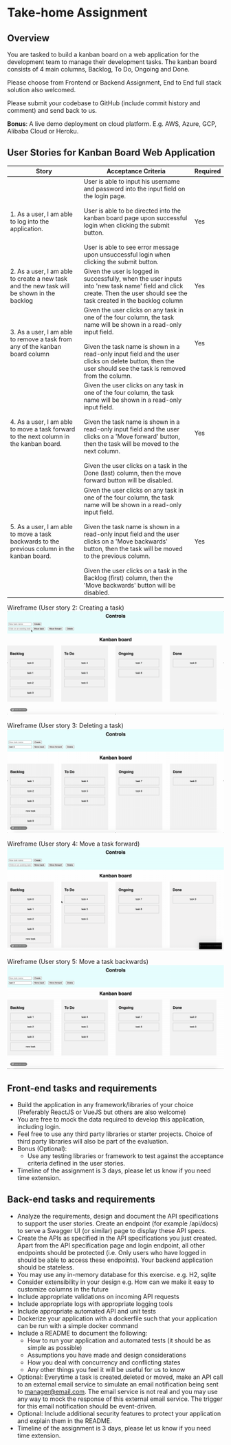 # Take-home Assignment

## Overview
You are tasked to build a kanban board on a web application for the development team to manage their development tasks. The kanban board consists of 4 main columns, Backlog, To Do, Ongoing and Done.

Please choose from Frontend or Backend Assignment, End to End full stack solution also welcomed.

Please submit your codebase to GitHub (include commit history and comment) and send back to us.

**Bonus**: A live demo deployment on cloud platform. E.g. AWS, Azure, GCP, Alibaba Cloud or Heroku. 

## User Stories for Kanban Board Web Application

| Story                                                                                     | Acceptance Criteria                                                                                                                                                                                                                                                                                                                                                                                    | Required |
|-------------------------------------------------------------------------------------------|--------------------------------------------------------------------------------------------------------------------------------------------------------------------------------------------------------------------------------------------------------------------------------------------------------------------------------------------------------------------------------------------------------|----------|
| 1. As a user, I am able to log into the application.                                         | User is able to input his username and password into the input field on the login page.<br><br>User is able to be directed into the kanban board page upon successful login when clicking the submit button.<br><br>User is able to see error message upon unsuccessful login when clicking the submit button.                                                                                                     | Yes      |
| 2. As a user, I am able to create a new task and the new task will be shown in the backlog   | Given the user is logged in successfully, when the user inputs into 'new task name' field and click create. Then the user should see the task created in the backlog column                                                                                                                                                                                                                            | Yes      |
| 3. As a user, I am able to remove a task from any of the kanban board column                 | Given the user clicks on any task in one of the four column, the task name will be shown in a read-only input field.<br><br>Given the task name is shown in a read-only input field and the user clicks on delete button, then the user should see the task is removed from the column.                                                                                                                      | Yes      |
| 4. As a user, I am able to move a task forward to the next column in the kanban board.       | Given the user clicks on any task in one of the four column, the task name will be shown in a read-only input field.<br><br>Given the task name is shown in a read-only input field and the user clicks on a 'Move forward' button, then the task will be moved to the next column.<br><br>Given the user clicks on a task in the Done (last) column, then the move forward button will be disabled.               | Yes      |
| 5. As a user, I am able to move a task backwards to the previous column in the kanban board. | Given the user clicks on any task in one of the four column, the task name will be shown in a read-only input field.<br><br>Given the task name is shown in a read-only input field and the user clicks on a 'Move backwards' button, then the task will be moved to the previous column.<br><br>Given the user clicks on a task in the Backlog (first) column, then the 'Move backwards' button will be disabled. | Yes      |


Wireframe (User story 2: Creating a task)
![Alt Text](https://github.com/ashdevcore/interview-assignment/blob/master/assets/new_task.gif)


Wireframe (User story 3: Deleting a task)
![Alt Text](https://github.com/ashdevcore/interview-assignment/blob/master/assets/delete_task.gif)


Wireframe (User story 4: Move a task forward)
![Alt Text](https://github.com/ashdevcore/interview-assignment/blob/master/assets/moveforward.gif)

Wireframe (User story 5: Move a task backwards)
![Alt Text](https://github.com/ashdevcore/interview-assignment/blob/master/assets/movebackward.gif)


## Front-end tasks and requirements

- Build the application in any framework/libraries of your choice (Preferably ReactJS or VueJS but others are also welcome)
- You are free to mock the data required to develop this application, including login.
- Feel free to use any third party libraries or starter projects.  Choice of third party libraries will also be part of the evaluation.
- Bonus (Optional): 
  - Use any testing libraries or framework to test against the acceptance criteria defined in the user stories.
- Timeline of the assignment is 3 days, please let us know if you need time extension.

## Back-end tasks and requirements

- Analyze the requirements, design and document the API specifications to support the user stories. Create an endpoint (for example /api/docs) to serve a Swagger UI (or similar) page to display these API specs.
- Create the APIs as specified in the API specifications you just created. Apart from the API specification page and login endpoint, all other endpoints should be protected (i.e. Only users who have logged in should be able to access these endpoints). Your backend application should be stateless.
- You may use any in-memory database for this exercise. e.g. H2, sqlite
- Consider extensibility in your design e.g. How can we make it easy to customize columns in the future
- Include appropriate validations on incoming API requests
- Include appropriate logs with appropriate logging tools
- Include appropriate automated API and unit tests
- Dockerize your application with a dockerfile such that your application can be run with a simple docker command
- Include a README to document the following:
  - How to run your application and automated tests (it should be as simple as possible)
  - Assumptions you have made and design considerations 
  - How you deal with concurrency and conflicting states
  - Any other things you feel it will be useful for us to know
- Optional: Everytime a task is created,deleted or moved, make an API call to an external email service to simulate an email notification being sent to manager@email.com. The email service is not real and you may use any way to mock the response of this external email service. The trigger for this email notification should be event-driven.
- Optional: Include additional security features to protect your application and explain them in the README.
- Timeline of the assignment is 3 days, please let us know if you need time extension.
